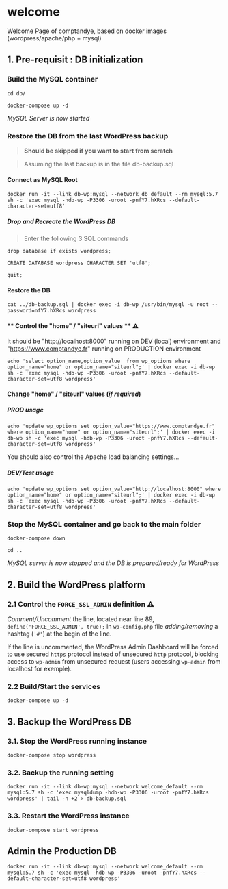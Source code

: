 # welcome
Welcome Page of comptandye, based on docker images (wordpress/apache/php + mysql)

## 1. Pre-requisit : DB initialization
### Build the MySQL container
`cd db/`

`docker-compose up -d`

*MySQL Server is now started*

### Restore the DB from the last WordPress backup
> **Should be skipped if you want to start from scratch**

> Assuming the last backup is in the file db-backup.sql

#### Connect as MySQL Root
`docker run -it --link db-wp:mysql --network db_default --rm mysql:5.7 sh -c 'exec mysql -hdb-wp -P3306 -uroot -pnfY7.hXRcs --default-character-set=utf8'`
##### Drop and Recreate the WordPress DB

> Enter the following 3 SQL commands

`drop database if exists wordpress;`

`CREATE DATABASE wordpress CHARACTER SET 'utf8';`

`quit;`

#### Restore the DB
`cat ../db-backup.sql | docker exec -i db-wp /usr/bin/mysql -u root --password=nfY7.hXRcs wordpress`

#### ** Control the "home" / "siteurl" values ** :warning:
It should be "http://localhost:8000" running on DEV (local) environment and "https://www.comptandye.fr" running on PRODUCTION environment

`` echo 'select option_name,option_value  from wp_options where option_name="home" or option_name="siteurl";' | docker exec -i db-wp sh -c 'exec mysql -hdb-wp -P3306 -uroot -pnfY7.hXRcs --default-character-set=utf8 wordpress' ``

#### Change "home" / "siteurl" values (_if required_)
##### **PROD usage**

`` echo 'update wp_options set option_value="https://www.comptandye.fr" where option_name="home" or option_name="siteurl";' | docker exec -i db-wp sh -c 'exec mysql -hdb-wp -P3306 -uroot -pnfY7.hXRcs --default-character-set=utf8 wordpress' ``

You should also control the Apache load balancing settings...

##### *DEV/Test usage*

`` echo 'update wp_options set option_value="http://localhost:8000" where option_name="home" or option_name="siteurl";' | docker exec -i db-wp sh -c 'exec mysql -hdb-wp -P3306 -uroot -pnfY7.hXRcs --default-character-set=utf8 wordpress' ``

### Stop the MySQL container and go back to the main folder
`docker-compose down`

`cd ..`

*MySQL server is now stopped and the DB is prepared/ready for WordPress*

## 2. Build the WordPress platform

### 2.1 Control the `FORCE_SSL_ADMIN` definition :warning:
_Comment/Uncomment_ the line, located near line 89, ` define('FORCE_SSL_ADMIN', true);` in `wp-config.php` file _adding/removing_ a hashtag (`'#'`) at the begin of the line.

If the line is uncommented, the WordPress Admin Dashboard will be forced to use secured `https` protocol instead of unsecured `http` protocol, blocking access to `wp-admin` from unsecured request (users accessing `wp-admin` from localhost for exemple).

### 2.2 Build/Start the services 

`docker-compose up -d`

## 3. Backup the WordPress DB
### 3.1. Stop the WordPress running instance
`docker-compose stop wordpress`

### 3.2. Backup the running setting
`` docker run -it --link db-wp:mysql --network welcome_default --rm mysql:5.7 sh -c 'exec mysqldump -hdb-wp -P3306 -uroot -pnfY7.hXRcs wordpress' | tail -n +2 > db-backup.sql ``

### 3.3. Restart the WordPress instance
`docker-compose start wordpress`

## Admin the Production DB
`` docker run -it --link db-wp:mysql --network welcome_default --rm mysql:5.7 sh -c 'exec mysql -hdb-wp -P3306 -uroot -pnfY7.hXRcs --default-character-set=utf8 wordpress' ``
